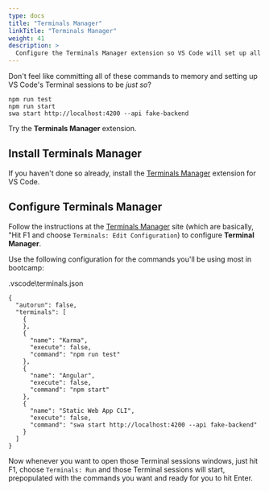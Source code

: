 ```yaml
---
type: docs
title: "Terminals Manager"
linkTitle: "Terminals Manager"
weight: 41
description: >
  Configure the Terminals Manager extension so VS Code will set up all of those Terminals for you.
---
```


Don't feel like committing all of these commands to memory and setting up VS Code's Terminal
sessions to be *just so*?

~~~
npm run test
npm run start
swa start http://localhost:4200 --api fake-backend
~~~

Try the **Terminals Manager** extension.

## Install Terminals Manager

If you haven't done so already, install the
[Terminals Manager](https://marketplace.visualstudio.com/items?itemName=fabiospampinato.vscode-terminals)
extension for VS Code.

## Configure Terminals Manager

Follow the instructions at the
[Terminals Manager](https://marketplace.visualstudio.com/items?itemName=fabiospampinato.vscode-terminals)
site (which are basically, "Hit F1 and choose `Terminals: Edit Configuration`)
to configure **Terminal Manager**.

Use the following configuration for the commands you'll be using most in bootcamp:

.vscode\terminals.json
~~~
{
  "autorun": false,
  "terminals": [
    {
    },
    {
      "name": "Karma",
      "execute": false,
      "command": "npm run test"
    },
    {
      "name": "Angular",
      "execute": false,
      "command": "npm start"
    },
    {
      "name": "Static Web App CLI",
      "execute": false,
      "command": "swa start http://localhost:4200 --api fake-backend"
    }
  ]
}
~~~

Now whenever you want to open those Terminal sessions windows, just hit F1, choose `Terminals: Run`
and those Terminal sessions will start, prepopulated with the commands you want and ready for you to 
hit Enter.